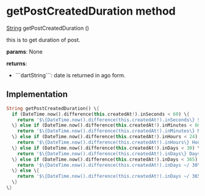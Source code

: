 


# getPostCreatedDuration method








[String](https://api.flutter.dev/flutter/dart-core/String-class.html) getPostCreatedDuration
()





<p>this is to get duration of post.</p>
<p><strong>params</strong>:
  None</p>
<p><strong>returns</strong>:</p>
<ul>
<li>```dartString```: date is returned in ago form.</li>
</ul>



## Implementation

```dart
String getPostCreatedDuration() \{
  if (DateTime.now().difference(this.createdAt!).inSeconds < 60) \{
    return '$\{DateTime.now().difference(this.createdAt!).inSeconds\} Seconds Ago';
  \} else if (DateTime.now().difference(this.createdAt!).inMinutes < 60) \{
    return '$\{DateTime.now().difference(this.createdAt!).inMinutes\} Minutes Ago';
  \} else if (DateTime.now().difference(this.createdAt!).inHours < 24) \{
    return '$\{DateTime.now().difference(this.createdAt!).inHours\} Hours Ago';
  \} else if (DateTime.now().difference(this.createdAt!).inDays < 30) \{
    return '$\{DateTime.now().difference(this.createdAt!).inDays\} Days Ago';
  \} else if (DateTime.now().difference(this.createdAt!).inDays < 365) \{
    return '$\{DateTime.now().difference(this.createdAt!).inDays ~/ 30\} Months Ago';
  \} else \{
    return '$\{DateTime.now().difference(this.createdAt!).inDays ~/ 365\} Years Ago';
  \}
\}
```







